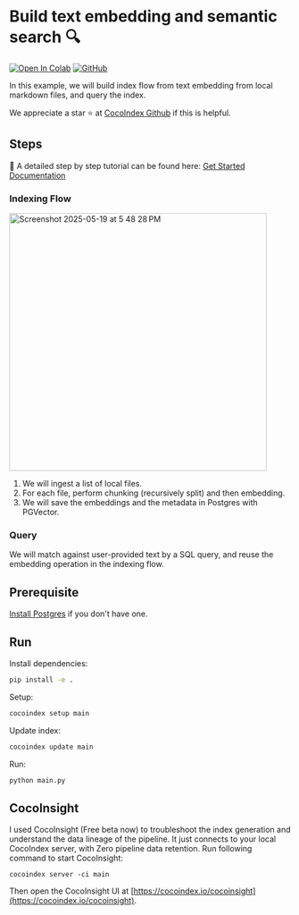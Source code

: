 # Build text embedding and semantic search 🔍
[![Open In Colab](https://colab.research.google.com/assets/colab-badge.svg)](https://colab.research.google.com/github/cocoindex-io/cocoindex/blob/main/examples/text_embedding/Text_Embedding.ipynb)
[![GitHub](https://img.shields.io/github/stars/cocoindex-io/cocoindex?color=5B5BD6)](https://github.com/cocoindex-io/cocoindex)

In this example, we will build index flow from text embedding from local markdown files, and query the index.

We appreciate a star ⭐ at [CocoIndex Github](https://github.com/cocoindex-io/cocoindex) if this is helpful.

## Steps
🌱 A detailed step by step tutorial can be found here: [Get Started Documentation](https://cocoindex.io/docs/getting_started/quickstart)

### Indexing Flow
<img width="461" alt="Screenshot 2025-05-19 at 5 48 28 PM" src="https://github.com/user-attachments/assets/b6825302-a0c7-4b86-9a2d-52da8286b4bd" />

1. We will ingest a list of local files.
2. For each file, perform chunking (recursively split) and then embedding.
3. We will save the embeddings and the metadata in Postgres with PGVector.

### Query
We will match against user-provided text by a SQL query, and reuse the embedding operation in the indexing flow.


## Prerequisite

[Install Postgres](https://cocoindex.io/docs/getting_started/installation#-install-postgres) if you don't have one.

## Run

Install dependencies:

```bash
pip install -e .
```

Setup:

```bash
cocoindex setup main
```

Update index:

```bash
cocoindex update main
```

Run:

```bash
python main.py
```

## CocoInsight

I used CocoInsight (Free beta now) to troubleshoot the index generation and understand the data lineage of the pipeline.
It just connects to your local CocoIndex server, with Zero pipeline data retention. Run following command to start CocoInsight:

```
cocoindex server -ci main
```

Then open the CocoInsight UI at [https://cocoindex.io/cocoinsight](https://cocoindex.io/cocoinsight).
